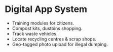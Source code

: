# Digital App System
- Training modules for citizens.  
- Compost kits, dustbins shopping.  
- Track waste vehicles.  
- Locate recycling centres & scrap shops.  
- Geo-tagged photo upload for illegal dumping.
